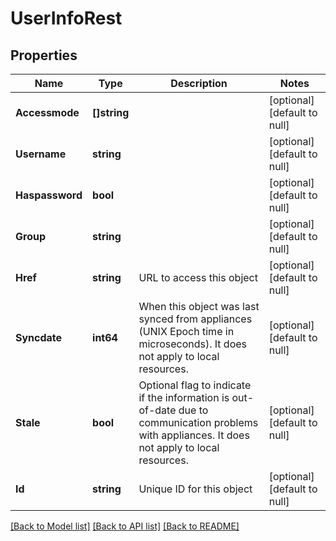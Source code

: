 # UserInfoRest

## Properties
Name | Type | Description | Notes
------------ | ------------- | ------------- | -------------
**Accessmode** | **[]string** |  | [optional] [default to null]
**Username** | **string** |  | [optional] [default to null]
**Haspassword** | **bool** |  | [optional] [default to null]
**Group** | **string** |  | [optional] [default to null]
**Href** | **string** | URL to access this object | [optional] [default to null]
**Syncdate** | **int64** | When this object was last synced from appliances (UNIX Epoch time in microseconds). It does not apply to local resources. | [optional] [default to null]
**Stale** | **bool** | Optional flag to indicate if the information is out-of-date due to communication problems with appliances. It does not apply to local resources. | [optional] [default to null]
**Id** | **string** | Unique ID for this object | [optional] [default to null]

[[Back to Model list]](../README.md#documentation-for-models) [[Back to API list]](../README.md#documentation-for-api-endpoints) [[Back to README]](../README.md)


